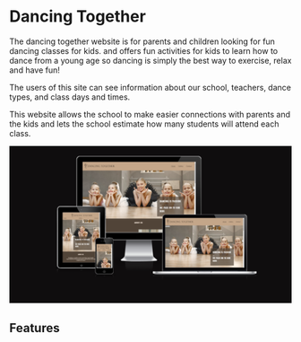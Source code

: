 # Dancing Together

The dancing together website is for parents and children looking for fun dancing classes for kids.
and offers fun activities for kids to learn how to dance from a young age so dancing is simply the best way to exercise, relax and have fun!

The users of this site can see information about our school, teachers, dance types, and class days and times.

This website allows the school to make easier connections with parents and the kids and lets the school estimate how many students will attend each class.

![Responsice Mockup](https://github.com/ShahemNezamEddin/Dancing-together/blob/main/assets/images/dance-together-mockup.PNG)

## Features 
